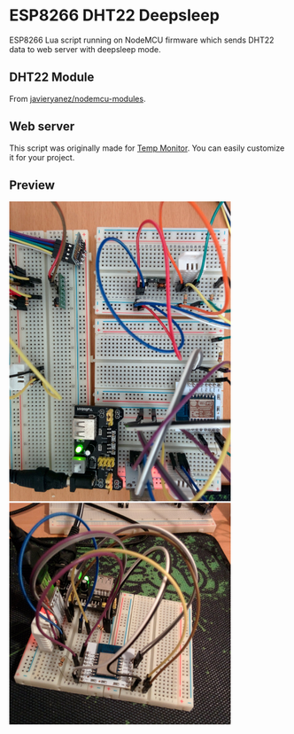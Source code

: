 # ESP8266 DHT22 Deepsleep
ESP8266 Lua script running on NodeMCU firmware which sends DHT22 data to web server with deepsleep mode.

## DHT22 Module
From [javieryanez/nodemcu-modules](https://github.com/javieryanez/nodemcu-modules/tree/master/dht22).

## Web server
This script was originally made for [Temp Monitor](https://github.com/ssimunic/Temp-Monitor). You can easily customize it for your project.

## Preview

<img src="preview1.jpg" width="400">

<img src="preview2.jpg" width="400">
